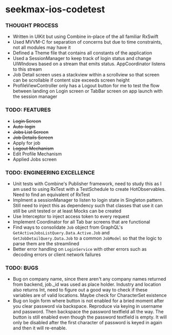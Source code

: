 # seekmax-ios-codetest

### THOUGHT PROCESS

- Written in UIKit but using Combine in-place of the all familiar RxSwift
- Used MVVM-C for separation of concerns but due to time constraints, not all modules may have it
- Defined a Theme file that contains all constants of the application
- Used a SessionManager to keep track of login status and change UIWIndows based on a stream that emits status. AppCoordinator listens to this stream
- Job Detail screen uses a stackview within a scrollview so that screen can be scrollable if content size exceeds screen height
- ProfileViewController only has a Logout button for me to test the flow between landing on Login screen or TabBar screen on app launch with the session manager

### TODO: FEATURES

- ~~Login Screen~~
- ~~Auto-login~~
- ~~Jobs List Screen~~
- ~~Job Details Screen~~
- Apply for job
- ~~Logout Mechanism~~
- Edit Profile Mechanism
- Applied Jobs screen

### TODO: ENGINEERING EXCELLENCE

- Unit tests with Combine's Publisher framework, need to study this as I am used to using RxTest with a TestSchedule to create HotObservables. Need to find an equivalent of RxTest
- Implment a sessionManager to listen to login state in Singleton pattern. Still need to inject this as dependency such that classes that use it can still be unit tested or at least Mocks can be created
- Use Interceptor to inject access token to every request
- Implement Coordinator for all Tab bar screens that are functional
- Find ways to consolidate `Job` object from GraphQL's `GetActiveJobsListQuery.Data.Active.Job` and `GetJobDetailQuery.Data.Job` to a common `JobModel` so that the logic to parse them are the streamlined 
- Better error handling on `LoginService` with other errors such as decoding errors or client network failures


### TODO: BUGS 

- Bug on company name, since there aren't any company names returned from backend, job._id was used as place holder. Industry and location also returns Int, need to figure out a good way to check if these variables are of valid locations. Maybe check for CharacterSet existence
- Bug on login form where button is not enabled for a bried moment after you clear password via backspace. Reproduce via keying in username and password. Then backspace the password textfield all the way. The button is still enabled even though the password textfield is empty. It will only be disabled after the first character of password is keyed in again and then it will re-enable.
